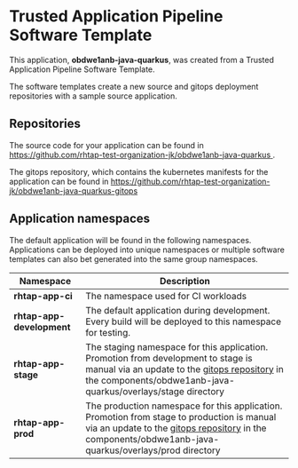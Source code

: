 # Trusted Application Pipeline Software Template

This application, **obdwe1anb-java-quarkus**, was created from a Trusted Application Pipeline Software Template.

The software templates create a new source and gitops deployment repositories with a sample source application. 

## Repositories

The source code for your application can be found in [https://github.com/rhtap-test-organization-jk/obdwe1anb-java-quarkus ](https://github.com/rhtap-test-organization-jk/obdwe1anb-java-quarkus ).
 
The gitops repository, which contains the kubernetes manifests for the application can be found in 
[https://github.com/rhtap-test-organization-jk/obdwe1anb-java-quarkus-gitops ](https://github.com/rhtap-test-organization-jk/obdwe1anb-java-quarkus-gitops ) 

## Application namespaces 

The default application will be found in the following namespaces. Applications can be deployed into unique namespaces or multiple software templates can also bet generated into the same group namespaces.  

|  Namespace   |  Description   |  
| -------- | -------- |
| **rhtap-app-ci** | The namespace used for CI workloads |
| **rhtap-app-development** | The default application during development. Every build will be deployed to this namespace for testing. |
| **rhtap-app-stage** | The staging namespace for this application. Promotion from development to stage is manual via an update to the [gitops repository](https://github.com/rhtap-test-organization-jk/obdwe1anb-java-quarkus-gitops ) in the components/obdwe1anb-java-quarkus/overlays/stage directory |
| **rhtap-app-prod** | The production namespace for this application. Promotion from stage to production is manual via an update to the [gitops repository](https://github.com/rhtap-test-organization-jk/obdwe1anb-java-quarkus-gitops ) in the components/obdwe1anb-java-quarkus/overlays/prod directory |